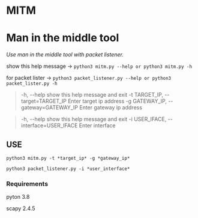 # MITM
# Man in the middle  tool

*Use man in the middle tool with packet listener.*

show this help message ->  ``` python3 mitm.py --help or python3 mitm.py -h ```

for packet lister -> ``` python3 packet_listener.py --help or python3 packet_lister.py -h ```

>  -h, --help            show this help message and exit
  -t TARGET_IP, --target=TARGET_IP
                        Enter target ip address
  -g GATEWAY_IP, --gateway=GATEWAY_IP
                        Enter gateway ip address
                       
> -h, --help            show this help message and exit
  -i USER_IFACE, --interface=USER_IFACE
                        Enter interface
                        
                        
## USE 
``` python3 mitm.py -t *target_ip* -g *gateway_ip* ``` 

``` python3 packet_listener.py -i *user_interface* ```


### Requirements
pyton 3.8

scapy 2.4.5
